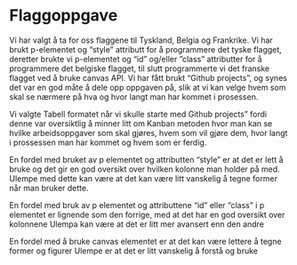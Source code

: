 
<h1><strong>Flaggoppgave</strong></h1> 

Vi har valgt å ta for oss flaggene til Tyskland, Belgia og Frankrike. Vi har brukt p-elementet og “style” attributt for å programmere det tyske flagget, deretter brukte vi p-elementet og “id” og/eller ”class” attributter for å programmere det belgiske flagget, til slutt programmerte vi det franske flagget ved å bruke canvas API.
Vi har fått brukt “Github projects”, og synes det var en god måte å dele opp oppgaven på, slik at vi kan velge hvem som skal se nærmere på hva og hvor langt man har kommet i prosessen.

Vi valgte Tabell formatet når vi skulle starte med Github projects” fordi denne var oversiktlig å minner litt om Kanban metoden hvor man kan se hvilke arbeidsoppgaver som skal gjøres, hvem som vil gjøre dem, hvor langt i prossessen man har kommet og hvem som er ferdig.

En fordel med bruket av p elementet og attributten “style” er at det er lett å bruke og det gir en god oversikt over hvilken kolonne man holder på med.
Ulempe med dette kan være at det kan være litt vanskelig å tegne former når man bruker dette.

En fordel med bruk av p elementet og attributtene “id” eller “class" i p elementet er lignende som den forrige, med at det har en god oversikt over kolonnene
Ulempa kan være at det er litt mer avansert enn den andre

En fordel med å bruke canvas elementet er at det kan være lettere å tegne former og figurer
Ulempe er at det er litt vanskelig å forstå og bruke
